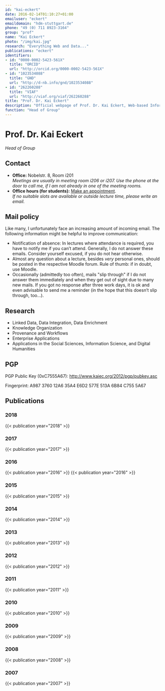 ```yaml
---
id: "kai-eckert"
date: 2016-02-14T01:10:27+01:00
emailuser: "eckert"
emaildomain: "hdm-stuttgart.de"
phone: "49 (0) 711 8923-3164"
group: "prof"
name: "Kai Eckert"
photo: "/img/kai.jpg"
research: "Everything Web and Data..."
publications: "eckert"
identifiers:
- id: "0000-0002-5423-561X"
  title: "ORCID"
  url: "http://orcid.org/0000-0002-5423-561X"
- id: "1023534088"
  title: "GND"
  url: "http://d-nb.info/gnd/1023534088"
- id: "262260288"
  title: "VIAF"
  url: "http://viaf.org/viaf/262260288"
title: "Prof. Dr. Kai Eckert"
description: "Official webpage of Prof. Dr. Kai Eckert, Web-based Information Systems and Services, Stuttgart Media University."
function: "Head of Group"
---
```


# Prof. Dr. Kai Eckert

*Head of Group*

## Contact
- **Office:** Nobelstr. 8, Room i201  
  *Meetings are usually in meeting room i206 or i207. Use the phone at the door to call me, if I am not already in one of the meeting rooms.*
- **Office hours (for students):** [Make an appointment](https://eckert.youcanbook.me).  
  *If no suitable slots are available or outside lecture time, please write an email.*

## Mail policy
Like many, I unfortunately face an increasing amount of incoming email. The following information might be helpful to improve communication:

- Notification of absence: In lectures where attendance is required, you have to notify me if you can’t attend. Generally, I do not answer these emails. Consider yourself excused, if you do not hear otherwise.
- Almost any question about a lecture, besides *very* personal ones, should be posted in the respective Moodle forum. Rule of thumb: if in doubt, use Moodle.
- Occasionally (admittedly too often), mails "slip through" if I do not answer them immediately and when they get out of sight due to many new mails. If you got no response after three work days, it is ok and even advisable to send me a reminder (in the hope that this doesn’t slip through, too…).



## Research
- Linked Data, Data Integration, Data Enrichment
- Knowledge Organization
- Provenance and Workflows
- Enterprise Applications
- Applications in the Social Sciences, Information Science, and Digital Humanities

## PGP
PGP Public Key (0xC7555A67): http://www.kaiec.org/2012/pgp/pubkey.asc

Fingerprint: A987 3760 12A6 35A4 E6D2 577E 513A 6B84 C755 5A67

## Publications
### 2018
{{< publication year="2018" >}}
### 2017
{{< publication year="2017" >}}
### 2016
{{< publication year="2016" >}}
{{< publication year="2016" >}}
### 2015
{{< publication year="2015" >}}
### 2014
{{< publication year="2014" >}}
### 2013
{{< publication year="2013" >}}
### 2012
{{< publication year="2012" >}}
### 2011
{{< publication year="2011" >}}
### 2010
{{< publication year="2010" >}}
### 2009
{{< publication year="2009" >}}
### 2008
{{< publication year="2008" >}}
### 2007
{{< publication year="2007" >}}

